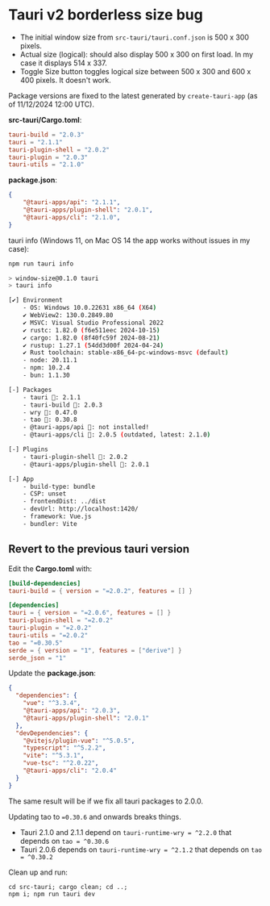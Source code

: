 # Tauri v2 borderless size bug

- The initial window size from `src-tauri/tauri.conf.json` is 500 x 300 pixels.
- Actual size (logical): should also display 500 x 300 on first load. In my case it displays 514 x 337.
- Toggle Size button toggles logical size between 500 x 300 and 600 x 400 pixels. It doesn't work.

Package versions are fixed to the latest generated by `create-tauri-app` (as of 11/12/2024 12:00 UTC).

**src-tauri/Cargo.toml**:
```toml
tauri-build = "2.0.3"
tauri = "2.1.1"
tauri-plugin-shell = "2.0.2"
tauri-plugin = "2.0.3"
tauri-utils = "2.1.0"
```

**package.json**:
```json
{
    "@tauri-apps/api": "2.1.1",
    "@tauri-apps/plugin-shell": "2.0.1",
    "@tauri-apps/cli": "2.1.0",
}
```

tauri info (Windows 11, on Mac OS 14 the app works without issues in my case):
```bash
npm run tauri info

> window-size@0.1.0 tauri
> tauri info

[✔] Environment
    - OS: Windows 10.0.22631 x86_64 (X64)
    ✔ WebView2: 130.0.2849.80
    ✔ MSVC: Visual Studio Professional 2022
    ✔ rustc: 1.82.0 (f6e511eec 2024-10-15)
    ✔ cargo: 1.82.0 (8f40fc59f 2024-08-21)
    ✔ rustup: 1.27.1 (54dd3d00f 2024-04-24)
    ✔ Rust toolchain: stable-x86_64-pc-windows-msvc (default)
    - node: 20.11.1
    - npm: 10.2.4
    - bun: 1.1.30

[-] Packages
    - tauri 🦀: 2.1.1
    - tauri-build 🦀: 2.0.3
    - wry 🦀: 0.47.0
    - tao 🦀: 0.30.8
    - @tauri-apps/api : not installed!
    - @tauri-apps/cli : 2.0.5 (outdated, latest: 2.1.0)

[-] Plugins
    - tauri-plugin-shell 🦀: 2.0.2
    - @tauri-apps/plugin-shell : 2.0.1

[-] App
    - build-type: bundle
    - CSP: unset
    - frontendDist: ../dist
    - devUrl: http://localhost:1420/
    - framework: Vue.js
    - bundler: Vite
```


## Revert to the previous tauri version

Edit the **Cargo.toml** with:

```toml
[build-dependencies]
tauri-build = { version = "=2.0.2", features = [] }

[dependencies]
tauri = { version = "=2.0.6", features = [] }
tauri-plugin-shell = "=2.0.2"
tauri-plugin = "=2.0.2"
tauri-utils = "=2.0.2"
tao = "=0.30.5"
serde = { version = "1", features = ["derive"] }
serde_json = "1"
```

Update the **package.json**:
```json
{
  "dependencies": {
    "vue": "^3.3.4",
    "@tauri-apps/api": "2.0.3",
    "@tauri-apps/plugin-shell": "2.0.1"
  },
  "devDependencies": {
    "@vitejs/plugin-vue": "^5.0.5",
    "typescript": "^5.2.2",
    "vite": "^5.3.1",
    "vue-tsc": "^2.0.22",
    "@tauri-apps/cli": "2.0.4"
  }
}
```

The same result will be if we fix all tauri packages to 2.0.0.

Updating tao to `=0.30.6` and onwards breaks things.

- Tauri 2.1.0 and 2.1.1 depend on `tauri-runtime-wry = ^2.2.0` that depends on `tao = ^0.30.6`
- Tauri 2.0.6 depends on `tauri-runtime-wry = ^2.1.2` that depends on `tao = ^0.30.2`

Clean up and run:
```
cd src-tauri; cargo clean; cd ..;
npm i; npm run tauri dev
```